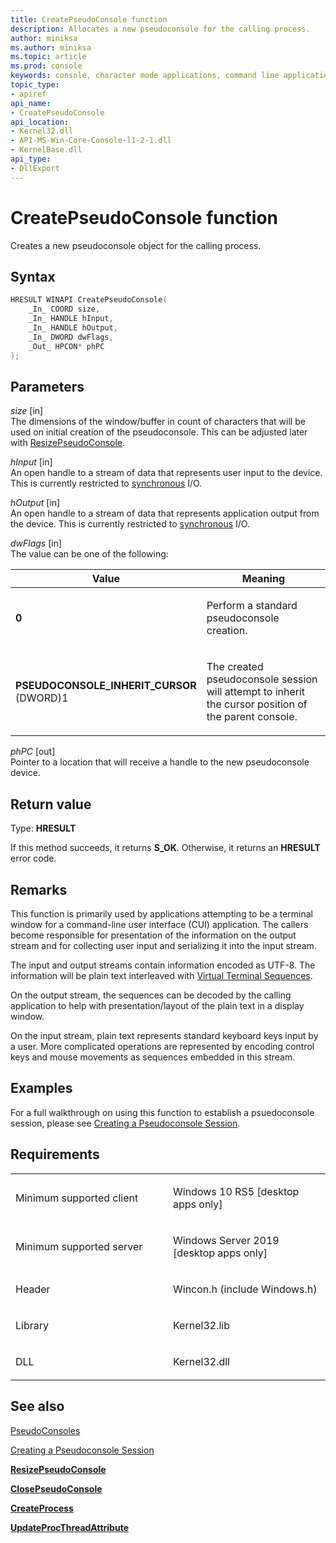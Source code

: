 ```yaml
---
title: CreatePseudoConsole function
description: Allocates a new pseudoconsole for the calling process.
author: miniksa
ms.author: miniksa
ms.topic: article
ms.prod: console
keywords: console, character mode applications, command line applications, terminal applications, console api, conpty, pseudoconsole
topic_type:
- apiref
api_name:
- CreatePseudoConsole
api_location:
- Kernel32.dll
- API-MS-Win-Core-Console-l1-2-1.dll
- KernelBase.dll
api_type:
- DllExport
---
```


# CreatePseudoConsole function


Creates a new pseudoconsole object for the calling process.

Syntax
------

```C
HRESULT WINAPI CreatePseudoConsole(
    _In_ COORD size,
    _In_ HANDLE hInput,
    _In_ HANDLE hOutput,
    _In_ DWORD dwFlags,
    _Out_ HPCON* phPC
);
```

Parameters
----------

*size* \[in\]  
The dimensions of the window/buffer in count of characters that will be used on initial creation of the pseudoconsole. This can be adjusted later with [ResizePseudoConsole](resizepseudoconsole.md).

*hInput* \[in\]  
An open handle to a stream of data that represents user input to the device. This is currently restricted to [synchronous](https://docs.microsoft.com/en-us/windows/desktop/Sync/synchronization-and-overlapped-input-and-output) I/O.

*hOutput* \[in\]  
An open handle to a stream of data that represents application output from the device. This is currently restricted to [synchronous](https://docs.microsoft.com/en-us/windows/desktop/Sync/synchronization-and-overlapped-input-and-output) I/O.

*dwFlags* \[in\]  
The value can be one of the following:
<table>
<colgroup>
<col width="50%" />
<col width="50%" />
</colgroup>
<thead>
<tr class="header">
<th>Value</th>
<th>Meaning</th>
</tr>
</thead>
<tbody>
<tr class="odd">
<td><strong>0</strong></td>
<td><p>Perform a standard pseudoconsole creation.</p></td>
</tr>
<tr class="even">
<td><span id="PSEUDOCONSOLE_INHERIT_CURSOR"></span><span id="pseudoconsole_inherit_cursor"></span>
<strong>PSEUDOCONSOLE_INHERIT_CURSOR</strong>
(DWORD)1</td>
<td><p>The created pseudoconsole session will attempt to inherit the cursor position of the parent console.</p></td>
</tr>
</tbody>
</table>

*phPC* \[out\]  
Pointer to a location that will receive a handle to the new pseudoconsole device.

Return value
------------

Type: **HRESULT**

If this method succeeds, it returns **S_OK**. Otherwise, it returns an **HRESULT** error code.

Remarks
-------

This function is primarily used by applications attempting to be a terminal window for a command-line user interface (CUI) application. The callers become responsible for presentation of the information on the output stream and for collecting user input and serializing it into the input stream.

The input and output streams contain information encoded as UTF-8. The information will be plain text interleaved with [Virtual Terminal Sequences](console-virtual-terminal-sequences.md). 

On the output stream, the sequences can be decoded by the calling application to help with presentation/layout of the plain text in a display window. 

On the input stream, plain text represents standard keyboard keys input by a user. More complicated operations are represented by encoding control keys and mouse movements as sequences embedded in this stream.

Examples
--------

For a full walkthrough on using this function to establish a psuedoconsole session, please see [Creating a Pseudoconsole Session](creating-a-pseudoconsole-session.md).

Requirements
------------

<table>
<colgroup>
<col width="50%" />
<col width="50%" />
</colgroup>
<tbody>
<tr class="odd">
<td><p>Minimum supported client</p></td>
<td><p>Windows 10 RS5 [desktop apps only]</p></td>
</tr>
<tr class="even">
<td><p>Minimum supported server</p></td>
<td><p>Windows Server 2019 [desktop apps only]</p></td>
</tr>
<tr class="odd">
<td><p>Header</p></td>
<td>Wincon.h (include Windows.h)</td>
</tr>
<tr class="even">
<td><p>Library</p></td>
<td>Kernel32.lib</td>
</tr>
<tr class="odd">
<td><p>DLL</p></td>
<td>Kernel32.dll</td>
</tr>
<tr class="even">
</tr>
<tr class="odd">
</tr>
<tr class="even">
</tr>
</tbody>
</table>

## <span id="see_also"></span>See also


[PseudoConsoles](pseudoconsoles.md)

[Creating a Pseudoconsole Session](creating-a-pseudoconsole-session.md)

[**ResizePseudoConsole**](resizepseudoconsole.md)

[**ClosePseudoConsole**](closepseudoconsole.md)

[**CreateProcess**](https://docs.microsoft.com/en-us/windows/desktop/api/processthreadsapi/nf-processthreadsapi-createprocessw)

[**UpdateProcThreadAttribute**](https://docs.microsoft.com/en-us/windows/desktop/api/processthreadsapi/nf-processthreadsapi-updateprocthreadattribute)
